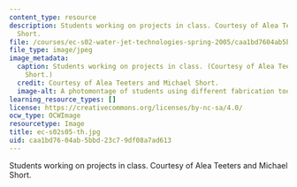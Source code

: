 ```yaml
---
content_type: resource
description: Students working on projects in class. Courtesy of Alea Teeters and Michael
  Short.
file: /courses/ec-s02-water-jet-technologies-spring-2005/caa1bd7604ab5bbd23c79df08a7ad613_ec-s02s05-th.jpg
file_type: image/jpeg
image_metadata:
  caption: Students working on projects in class. (Courtesy of Alea Teeters and Michael
    Short.)
  credit: Courtesy of Alea Teeters and Michael Short.
  image-alt: A photomontage of students using different fabrication tools.
learning_resource_types: []
license: https://creativecommons.org/licenses/by-nc-sa/4.0/
ocw_type: OCWImage
resourcetype: Image
title: ec-s02s05-th.jpg
uid: caa1bd76-04ab-5bbd-23c7-9df08a7ad613
---
```

Students working on projects in class. Courtesy of Alea Teeters and Michael Short.